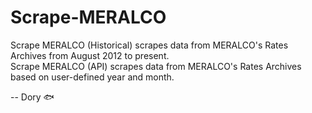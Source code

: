 # Scrape-MERALCO

Scrape MERALCO (Historical) scrapes data from MERALCO's Rates Archives from August 2012 to present. \
Scrape MERALCO (API) scrapes data from MERALCO's Rates Archives based on user-defined year and month.

-- Dory 🐟
